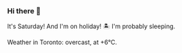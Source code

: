 ### Hi there :wave:

It's Saturday! And I'm on holiday! :desert_island: I'm probably sleeping.

Weather in Toronto: overcast, at +6°C.
